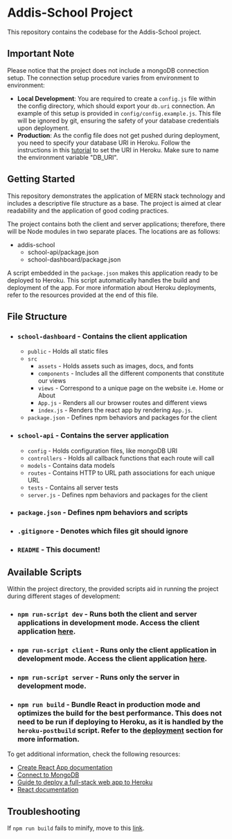 # Addis-School Project

This repository contains the codebase for the Addis-School project.

## Important Note

Please notice that the project does not include a mongoDB connection setup. The connection setup procedure varies from environment to environment:

- **Local Development**: You are required to create a `config.js` file within the config directory, which should export your `db.uri` connection. An example of this setup is provided in `config/config.example.js`. This file will be ignored by git, ensuring the safety of your database credentials upon deployment.
- **Production**: As the config file does not get pushed during deployment, you need to specify your database URI in Heroku. Follow the instructions in this [tutorial](https://devcenter.heroku.com/articles/config-vars) to set the URI in Heroku. Make sure to name the environment variable "DB_URI".

## Getting Started

This repository demonstrates the application of MERN stack technology and includes a descriptive file structure as a base. The project is aimed at clear readability and the application of good coding practices.

The project contains both the client and server applications; therefore, there will be Node modules in two separate places. The locations are as follows:

- addis-school
  - school-api/package.json
  - school-dashboard/package.json

A script embedded in the `package.json` makes this application ready to be deployed to Heroku. This script automatically handles the build and deployment of the app. For more information about Heroku deployments, refer to the resources provided at the end of this file.

## File Structure

- ### `school-dashboard` - Contains the client application
  - `public` - Holds all static files
  - `src`
    - `assets` - Holds assets such as images, docs, and fonts
    - `components` - Includes all the different components that constitute our views
    - `views` - Correspond to a unique page on the website i.e. Home or About
    - `App.js` - Renders all our browser routes and different views
    - `index.js` - Renders the react app by rendering `App.js`.
  - `package.json` - Defines npm behaviors and packages for the client
- ### `school-api` - Contains the server application
  - `config`  - Holds configuration files, like mongoDB URI
  - `controllers` - Holds all callback functions that each route will call
  - `models` - Contains data models
  - `routes` - Contains HTTP to URL path associations for each unique URL
  - `tests` - Contains all server tests
  - `server.js` - Defines npm behaviors and packages for the client
- ### `package.json` - Defines npm behaviors and scripts
- ### `.gitignore` - Denotes which files git should ignore
- ### `README` - This document!

## Available Scripts

Within the project directory, the provided scripts aid in running the project during different stages of development:

- ### `npm run-script dev` - Runs both the client and server applications in development mode. Access the client application [here](http://localhost:3000).

- ### `npm run-script client` - Runs only the client application in development mode. Access the client application [here](http://localhost:3000).

- ### `npm run-script server` - Runs only the server in development mode.

- ### `npm run build` - Bundle React in production mode and optimizes the build for the best performance. This does not need to be run if deploying to Heroku, as it is handled by the `heroku-postbuild` script. Refer to the [deployment](https://facebook.github.io/create-react-app/docs/deployment) section for more information.

To get additional information, check the following resources:

- [Create React App documentation](https://facebook.github.io/create-react-app/docs/getting-started)
- [Connect to MongoDB](https://docs.mongodb.com/guides/server/drivers/)
- [Guide to deploy a full-stack web app to Heroku](https://daveceddia.com/deploy-react-express-app-heroku/)
- [React documentation](https://reactjs.org/)

## Troubleshooting

If `npm run build` fails to minify, move to this [link](https://facebook.github.io/create-react-app/docs/troubleshooting#npm-run-build-fails-to-minify).
